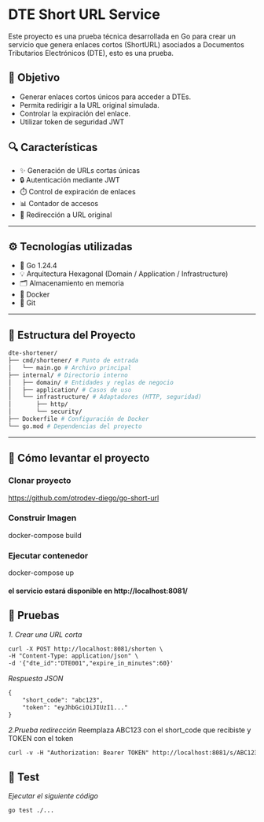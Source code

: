# DTE Short URL Service

Este proyecto es una prueba técnica desarrollada en Go para crear un servicio que genera enlaces cortos (ShortURL) asociados a Documentos Tributarios Electrónicos (DTE), esto es una prueba.

## 📌 Objetivo

- Generar enlaces cortos únicos para acceder a DTEs.
- Permita redirigir a la URL original simulada.
- Controlar la expiración del enlace.
- Utilizar token de seguridad JWT

## 🔍 Características
- ✨ Generación de URLs cortas únicas
- 🔒 Autenticación mediante JWT
- ⏱️ Control de expiración de enlaces
- 📊 Contador de accesos
- 🔄 Redirección a URL original
---

## ⚙️ Tecnologías utilizadas

- 🐹 Go 1.24.4
- 💡 Arquitectura Hexagonal (Domain / Application / Infrastructure)
- 🗂️ Almacenamiento en memoria
- 🐳 Docker
- 🚀 Git

---
## 📁 Estructura del Proyecto
```bash
dte-shortener/
├── cmd/shortener/ # Punto de entrada
│   └── main.go # Archivo principal
├── internal/ # Directorio interno
│   ├── domain/ # Entidades y reglas de negocio
│   ├── application/ # Casos de uso
│   └── infrastructure/ # Adaptadores (HTTP, seguridad)
│       ├── http/
│       └── security/
├── Dockerfile # Configuración de Docker
└── go.mod # Dependencias del proyecto
```
---
## 🚀 Cómo levantar el proyecto

### Clonar proyecto 
https://github.com/otrodev-diego/go-short-url
### Construir Imagen
docker-compose build
### Ejecutar contenedor
docker-compose up
#### el servicio estará disponible en http://localhost:8081/


## 🧪 Pruebas
*1. Crear una URL corta*
```markdown
curl -X POST http://localhost:8081/shorten \
-H "Content-Type: application/json" \
-d '{"dte_id":"DTE001","expire_in_minutes":60}'
```

*Respuesta JSON*
```markdown
{
    "short_code": "abc123",
    "token": "eyJhbGciOiJIUzI1..."
}
```

*2.Prueba redirección*
 Reemplaza ABC123 con el short_code que recibiste y TOKEN con el token

```markdown
curl -v -H "Authorization: Bearer TOKEN" http://localhost:8081/s/ABC123
```

## 📝 Test
*Ejecutar el siguiente código*
```markdown
go test ./...
```